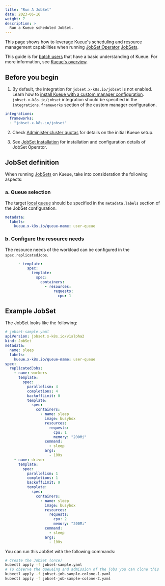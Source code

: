 ```yaml
---
title: "Run A JobSet"
date: 2023-06-16
weight: 7
description: >
  Run a Kueue scheduled JobSet.
---
```


This page shows how to leverage Kueue's scheduling and resource management capabilities when running [JobSet Operator](https://github.com/kubernetes-sigs/jobset) [JobSets](https://github.com/kubernetes-sigs/jobset/blob/main/docs/concepts/README.md).

This guide is for [batch users](/docs/tasks#batch-user) that have a basic understanding of Kueue. For more information, see [Kueue's overview](/docs/overview).

## Before you begin

1. By default, the integration for `jobset.x-k8s.io/jobset` is not enabled.
  Learn how to [install Kueue with a custom manager configuration](/docs/installation/#install-a-custom-configured-released-version). `jobset.x-k8s.io/jobset` integration should be specified in the `integrations.frameworks` section of the custom manager configuration.

```yaml
integrations:
  frameworks:
  - "jobset.x-k8s.io/jobset"
```

2. Check [Administer cluster quotas](/docs/tasks/administer_cluster_quotas) for details on the initial Kueue setup.

3. See [JobSet Installation](https://github.com/kubernetes-sigs/jobset/blob/main/docs/setup/install.md) for installation and configuration details of JobSet Operator.

## JobSet definition

When running [JobSets](https://github.com/kubernetes-sigs/jobset/blob/main/docs/concepts/README.md) on
Kueue, take into consideration the following aspects:

### a. Queue selection

The target [local queue](/docs/concepts/local_queue) should be specified in the `metadata.labels` section of the JobSet configuration.

```yaml
metadata:
  labels:
    kueue.x-k8s.io/queue-name: user-queue
```

### b. Configure the resource needs

The resource needs of the workload can be configured in the `spec.replicatedJobs`.

```yaml
      - template:
          spec:
            template:
              spec:
                containers:
                  - resources:
                      requests:
                        cpu: 1
```

## Example JobSet

The JobSet looks like the following:

```yaml
# jobset-sample.yaml
apiVersion: jobset.x-k8s.io/v1alpha2
kind: JobSet
metadata:
  name: sleep
  labels:
    kueue.x-k8s.io/queue-name: user-queue
spec:
  replicatedJobs:
    - name: workers
      template:
        spec:
          parallelism: 4
          completions: 4
          backoffLimit: 0
          template:
            spec:
              containers:
                - name: sleep
                  image: busybox
                  resources:
                    requests:
                      cpu: 1
                      memory: "200Mi"
                  command:
                    - sleep
                  args:
                    - 100s
    - name: driver
      template:
        spec:
          parallelism: 1
          completions: 1
          backoffLimit: 0
          template:
            spec:
              containers:
                - name: sleep
                  image: busybox
                  resources:
                    requests:
                      cpu: 2
                      memory: "200Mi"
                  command:
                    - sleep
                  args:
                    - 100s
```

You can run this JobSet with the following commands:

```sh
# Create the JobSet (once)
kubectl apply -f jobset-sample.yaml
# To observe the queueing and admission of the jobs you can clone this example with different metadata.name and apply them.
kubectl apply -f jobset-job-sample-colone-1.yaml
kubectl apply -f jobset-job-sample-colone-2.yaml
```
